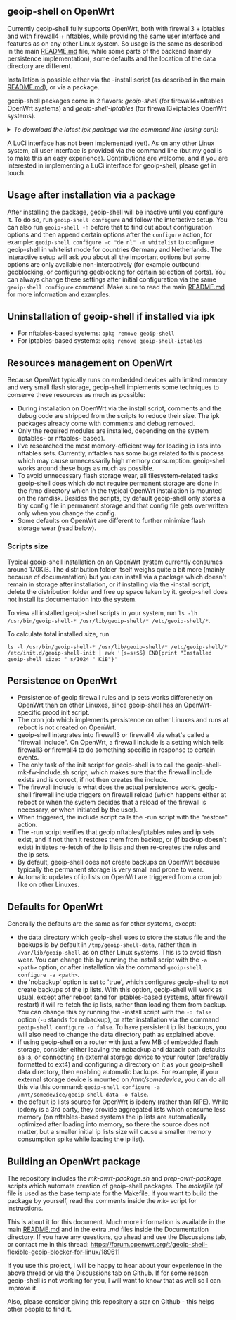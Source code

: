 ## geoip-shell on OpenWrt

Currently geoip-shell fully supports OpenWrt, both with firewall3 + iptables and with firewall4 + nftables, while providing the same user interface and features as on any other Linux system. So usage is the same as described in the main [README.md](/README.md) file, while some parts of the backend (namely persistence implementation), some defaults and the location of the data directory are different.

Installation is possible either via the -install script (as described in the main [README.md](/README.md)), or via a package. 

geoip-shell packages come in 2 flavors: _geoip-shell_ (for firewall4+nftables OpenWrt systems) and _geoip-shell-iptables_ (for firewall3+iptables OpenWrt systems).

  _<details><summary>To download the latest ipk package via the command line (using curl):</summary>_

  - For firewall4 + nftables:

   `curl -LO "$(curl -s https://api.github.com/repos/friendly-bits/geoip-shell/releases | grep -m1 -o 'https://github.com/friendly-bits/geoip-shell/releases/.*geoip-shell_.*\.ipk')"`

  - For firewall3 + iptables:

   `curl -LO "$(curl -s https://api.github.com/repos/friendly-bits/geoip-shell/releases | grep -m1 -o 'https://github.com/friendly-bits/geoip-shell/releases/.*geoip-shell-iptables_.*\.ipk')"`
</details>

A LuCi interface has not been implemented (yet). As on any other Linux system, all user interface is provided via the command line (but my goal is to make this an easy experience). Contributions are welcome, and if you are interested in implementing a LuCi interface for geoip-shell, please get in touch.

## Usage after installation via a package
After installing the package, geoip-shell will be inactive until you configure it. To do so, run `geoip-shell configure` and follow the interactive setup. You can also run `geoip-shell -h` before that to find out about configuration options and then append certain options after the `configure` action, for example: `geoip-shell configure -c "de nl" -m whitelist` to configure geoip-shell in whitelist mode for countries Germany and Netherlands. The interactive setup will ask you about all the important options but some options are only available non-interactively (for example outbound geoblocking, or configuring geoblocking for certain selection of ports). You can always change these settings after initial configuration via the same `geoip-shell configure` command. Make sure to read the main [README.md](/README.md) for more information and examples.

## Uninstallation of geoip-shell if installed via ipk
- For nftables-based systems: `opkg remove geoip-shell`
- For iptables-based systems: `opkg remove geoip-shell-iptables`

## Resources management on OpenWrt
Because OpenWrt typically runs on embedded devices with limited memory and very small flash storage, geoip-shell implements some techniques to conserve these resources as much as possible:
- During installation on OpenWrt via the install script, comments and the debug code are stripped from the scripts to reduce their size. The ipk packages already come with comments and debug removed.
- Only the required modules are installed, depending on the system (iptables- or nftables- based).
- I've researched the most memory-efficient way for loading ip lists into nftables sets. Currently, nftables has some bugs related to this process which may cause unnecessarily high memory consumption. geoip-shell works around these bugs as much as possible.
- To avoid unnecessary flash storage wear, all filesystem-related tasks geoip-shell does which do not require permanent storage are done in the /tmp directory which in the typical OpenWrt installation is mounted on the ramdisk. Besides the scripts, by default geoip-shell only stores a tiny config file in permanent storage and that config file gets overwritten only when you change the config.
- Some defaults on OpenWrt are different to further minimize flash storage wear (read below).

### Scripts size
Typical geoip-shell installation on an OpenWrt system currently consumes around 170KiB. The distribution folder itself weighs quite a bit more (mainly because of documentation) but you can install via a package which doesn't remain in storage after installation, or if installing via the -install script, delete the distribution folder and free up space taken by it. geoip-shell does not install its documentation into the system.

To view all installed geoip-shell scripts in your system, run `ls -lh /usr/bin/geoip-shell-* /usr/lib/geoip-shell/* /etc/geoip-shell/*`.

To calculate total installed size, run

```
ls -l /usr/bin/geoip-shell-* /usr/lib/geoip-shell/* /etc/geoip-shell/* /etc/init.d/geoip-shell-init | awk '{s=s+$5} END{print "Installed geoip-shell size: " s/1024 " KiB"}'
```

## Persistence on OpenWrt
- Persistence of geoip firewall rules and ip sets works differenetly on OpenWrt than on other Linuxes, since geoip-shell has an OpenWrt-specific procd init script.
- The cron job which implements persistence on other Linuxes and runs at reboot is not created on OpenWrt.
- geoip-shell integrates into firewall3 or firewall4 via what's called a "firewall include". On OpenWrt, a firewall include is a setting which tells firewall3 or firewall4 to do something specific in response to certain events.
- The only task of the init script for geoip-shell is to call the geoip-shell-mk-fw-include.sh script, which makes sure that the firewall include exists and is correct, if not then creates the include.
- The firewall include is what does the actual persistence work. geoip-shell firewall include triggers on firewall reload (which happens either at reboot or when the system decides that a reload of the firewall is necessary, or when initiated by the user).
- When triggered, the include script calls the -run script with the "restore" action.
- The -run script verifies that geoip nftables/iptables rules and ip sets exist, and if not then it restores them from backup, or (if backup doesn't exist) initiates re-fetch of the ip lists and then re-creates the rules and the ip sets.
- By default, geoip-shell does not create backups on OpenWrt because typically the permanent storage is very small and prone to wear.
- Automatic updates of ip lists on OpenWrt are triggered from a cron job like on other Linuxes.

## Defaults for OpenWrt
Generally the defaults are the same as for other systems, except:
- the data directory which geoip-shell uses to store the status file and the backups is by default in `/tmp/geoip-shell-data`, rather than in `/var/lib/geoip-shell` as on other Linux systems. This is to avoid flash wear. You can change this by running the install script with the `-a <path>` option, or after installation via the command `geoip-shell configure -a <path>`.
- the 'nobackup' option is set to 'true', which configures geoip-shell to not create backups of the ip lists. With this option, geoip-shell will work as usual, except after reboot (and for iptables-based systems, after firewall restart) it will re-fetch the ip lists, rather than loading them from backup. You can change this by running the -install script with the `-o false` option (`-o` stands for nobackup), or after installation via the command `geoip-shell configure -o false`. To have persistent ip list backups, you will also need to change the data directory path as explained above.
- if using geoip-shell on a router with just a few MB of embedded flash storage, consider either leaving the nobackup and datadir path defaults as is, or connecting an external storage device to your router (preferably formatted to ext4) and configuring a directory on it as your geoip-shell data directory, then enabling automatic backups. For example, if your external storage device is mounted on _/mnt/somedevice_, you can do all this via this command: `geoip-shell configure -a /mnt/somedevice/geoip-shell-data -o false`.
- the default ip lists source for OpenWrt is ipdeny (rather than RIPE). While ipdeny is a 3rd party, they provide aggregated lists which consume less memory (on nftables-based systems the ip lists are automatically optimized after loading into memory, so there the source does not matter, but a smaller initial ip lists size will cause a smaller memory consumption spike while loading the ip list).

## Building an OpenWrt package
The repository includes the _mk-owrt-package.sh_ and _prep-owrt-package_ scripts which automate creation of geoip-shell packages. The _makefile.tpl_ file is used as the base template for the Makefile. If you want to build the package by yourself, read the comments inside the _mk-_ script for instructions.

This is about it for this document. Much more information is available in the main [README.md](/README.md) and in the extra _.md_ files inside the Documentation directory. If you have any questions, go ahead and use the Discussions tab, or contact me in this thread:
https://forum.openwrt.org/t/geoip-shell-flexible-geoip-blocker-for-linux/189611

If you use this project, I will be happy to hear about your experience in the above thread or via the Discussions tab on Github. If for some reason geoip-shell is not working for you, I will want to know that as well so I can improve it.

Also, please consider giving this repository a star on Github - this helps other people to find it.
